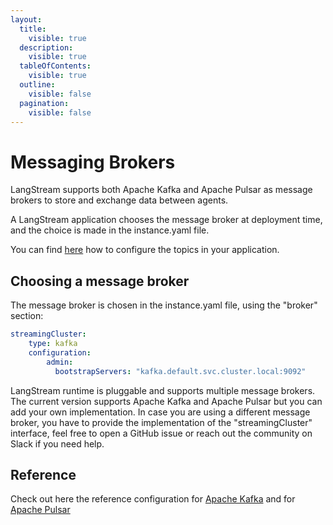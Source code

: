 ```yaml
---
layout:
  title:
    visible: true
  description:
    visible: true
  tableOfContents:
    visible: true
  outline:
    visible: false
  pagination:
    visible: false
---
```


# Messaging Brokers

LangStream supports both Apache Kafka and Apache Pulsar as message brokers to store and exchange data between agents.

A LangStream application chooses the message broker at deployment time, and the choice is made in the instance.yaml file.

You can find [here](./topics.md) how to configure the topics in your application.

## Choosing a message broker

The message broker is chosen in the instance.yaml file, using the "broker" section:

```yaml
streamingCluster:
    type: kafka
    configuration:
        admin:
          bootstrapServers: "kafka.default.svc.cluster.local:9092"

```

LangStream runtime is pluggable and supports multiple message brokers. The current version supports Apache Kafka and Apache Pulsar but you can add your own implementation.
In case you are using a different message broker, you have to provide the implementation of the "streamingCluster" interface, feel free to open a GitHub issue or reach out the
community on Slack if you need help.


## Reference

Check out here the reference configuration for [Apache Kafka](./kafka.md) and for [Apache Pulsar](./pulsar.md)
